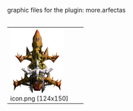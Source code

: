 graphic files for the plugin: more.arfectas<br>
<br>
<table>
	<tr valign="bottom">
		<td><img src="https://raw.githubusercontent.com/zuckung/endless-sky-plugins/refs/heads/main/myplugins/more.arfectas/icon.png" width="124" height="150"><br>
		icon.png [124x150]</td>
		<td></td>
		<td></td>
	</tr>
</table>

